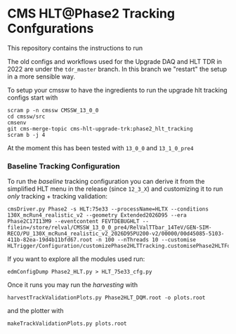 # CMS HLT@Phase2 Tracking Confgurations 

This repository contains the instructions to run 

The old configs and workflows used for the Upgrade DAQ and HLT TDR in 2022 are under the `tdr_master` branch. In this branch we "restart" the setup in a more sensible way.

To setup your cmssw to have the ingredients to run the upgrade hlt tracking configs start with

```
scram p -n cmssw CMSSW_13_0_0
cd cmssw/src
cmsenv
git cms-merge-topic cms-hlt-upgrade-trk:phase2_hlt_tracking
scram b -j 4
```

At the moment this has been tested with `13_0_0` and `13_1_0_pre4`


### Baseline Tracking Configuration

To run the *baseline* tracking configuration you can derive it from the simplified HLT menu in the release (since `12_3_X`) and customizing it to run *only* tracking + tracking validation:

```
cmsDriver.py Phase2 -s HLT:75e33 --processName=HLTX --conditions 130X_mcRun4_realistic_v2 --geometry Extended2026D95 --era Phase2C17I13M9 --eventcontent FEVTDEBUGHLT --filein=/store/relval/CMSSW_13_0_0_pre4/RelValTTbar_14TeV/GEN-SIM-RECO/PU_130X_mcRun4_realistic_v2_2026D95PU200-v2/00000/00d45085-5103-411b-82ea-19d4b11bfd67.root -n 100 --nThreads 10 --customise HLTrigger/Configuration/customizePhase2HLTTracking.customisePhase2HLTForTrackingOnly
```

If you want to explore all the modules used run:

```
edmConfigDump Phase2_HLT.py > HLT_75e33_cfg.py
```

Once it runs you may run the *harvesting* with

```
harvestTrackValidationPlots.py Phase2HLT_DQM.root -o plots.root
```

and the plotter with 

```
makeTrackValidationPlots.py plots.root 
```